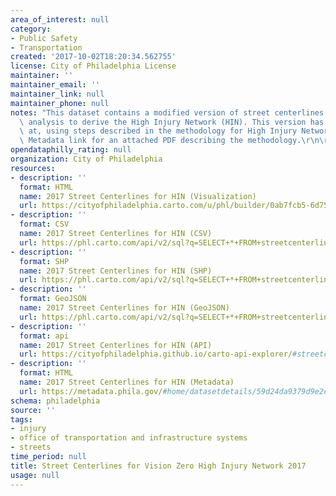 ```yaml
---
area_of_interest: null
category:
- Public Safety
- Transportation
created: '2017-10-02T18:20:34.562755'
license: City of Philadelphia License
maintainer: ''
maintainer_email: ''
maintainer_link: null
maintainer_phone: null
notes: "This dataset contains a modified version of street centerlines used for spatial\
  \ analysis to derive the High Injury Network (HIN). This version has been arrived\
  \ at, using steps described in the methodology for High Injury Network. See the\
  \ Metadata link for an attached PDF describing the methodology.\r\n\r\n"
opendataphilly_rating: null
organization: City of Philadelphia
resources:
- description: ''
  format: HTML
  name: 2017 Street Centerlines for HIN (Visualization)
  url: https://cityofphiladelphia.carto.com/u/phl/builder/0ab7fcb5-6d75-434f-807b-a555257b10f7/embed
- description: ''
  format: CSV
  name: 2017 Street Centerlines for HIN (CSV)
  url: https://phl.carto.com/api/v2/sql?q=SELECT+*+FROM+streetcenterline_hin&filename=streetcenterline_hin&format=csv&skipfields=cartodb_id,the_geom,the_geom_webmercator
- description: ''
  format: SHP
  name: 2017 Street Centerlines for HIN (SHP)
  url: https://phl.carto.com/api/v2/sql?q=SELECT+*+FROM+streetcenterline_hin&filename=streetcenterline_hin&format=shp&skipfields=cartodb_id
- description: ''
  format: GeoJSON
  name: 2017 Street Centerlines for HIN (GeoJSON)
  url: https://phl.carto.com/api/v2/sql?q=SELECT+*+FROM+streetcenterline_hin&filename=streetcenterline_hin&format=geojson&skipfields=cartodb_id
- description: ''
  format: api
  name: 2017 Street Centerlines for HIN (API)
  url: https://cityofphiladelphia.github.io/carto-api-explorer/#streetcenterline_hin
- description: ''
  format: HTML
  name: 2017 Street Centerlines for HIN (Metadata)
  url: https://metadata.phila.gov/#home/datasetdetails/59d24da9379d9e2cdb6fc34e/representationdetails/59d24daa379d9e2cdb6fc355/
schema: philadelphia
source: ''
tags:
- injury
- office of transportation and infrastructure systems
- streets
time_period: null
title: Street Centerlines for Vision Zero High Injury Network 2017
usage: null
---
```

